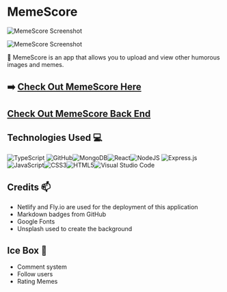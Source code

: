 # MemeScore

![MemeScore Screenshot]()

![MemeScore Screenshot](https://i.imgur.com/o9zcOQS.png)

📌 MemeScore is an app that allows you to upload and view other humorous images and memes.

## ➡️ [Check Out MemeScore Here](https://memescore.netlify.app)

## [Check Out MemeScore Back End](https://github.com/Primemerlinian/memescore-back)

## Technologies Used 💻

![TypeScript](https://img.shields.io/badge/TypeScript-3178C6?logo=TypeScript&logoColor=FFF&style=flat-square)
![GitHub](https://img.shields.io/badge/github-%23121011.svg?style=for-the-badge&logo=github&logoColor=white)![MongoDB](https://img.shields.io/badge/MongoDB-%234ea94b.svg?style=for-the-badge&logo=mongodb&logoColor=white)![React](https://img.shields.io/badge/react-%2320232a.svg?style=for-the-badge&logo=react&logoColor=%2361DAFB)![NodeJS](https://img.shields.io/badge/node.js-6DA55F?style=for-the-badge&logo=node.js&logoColor=white)
![Express.js](https://img.shields.io/badge/express.js-%23404d59.svg?style=for-the-badge&logo=express&logoColor=%2361DAFB)![JavaScript](https://img.shields.io/badge/javascript-%23323330.svg?style=for-the-badge&logo=javascript&logoColor=%23F7DF1E)![CSS3](https://img.shields.io/badge/css3-%231572B6.svg?style=for-the-badge&logo=css3&logoColor=white)![HTML5](https://img.shields.io/badge/html5-%23E34F26.svg?style=for-the-badge&logo=html5&logoColor=white)![Visual Studio Code](https://img.shields.io/badge/Visual%20Studio%20Code-0078d7.svg?style=for-the-badge&logo=visual-studio-code&logoColor=white)

## Credits 📫

- Netlify and Fly.io are used for the deployment of this application
- Markdown badges from GitHub
- Google Fonts
- Unsplash used to create the background

## Ice Box 🧊

- Comment system
- Follow users
- Rating Memes
